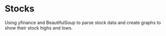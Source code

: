 # Stocks

Using yfinance and BeautifulSoup to parse stock data and create graphs to show their stock highs and lows.








